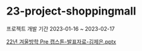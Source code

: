 # 23-project-shoppingmall

프로젝트 개발 기간 2023-01-16 ~ 2023-02-17

[22년 겨울방학 Pre 캡스톤-발표자료-김제은.pptx](https://github.com/jeeunKim/23-project-shoppingmall/files/11028362/22.Pre.-.-.pptx)

